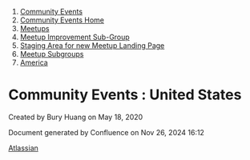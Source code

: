 1. [Community Events](index.html)
2. [Community Events Home](Community-Events-Home_21790731.html)
3. [Meetups](Meetups_21790901.html)
4. [Meetup Improvement Sub-Group](Meetup-Improvement-Sub-Group_21790804.html)
5. [Staging Area for new Meetup Landing Page](Staging-Area-for-new-Meetup-Landing-Page_21791515.html)
6. [Meetup Subgroups](Meetup-Subgroups_21791561.html)
7. [America](America_21791563.html)

# Community Events : United States

Created by Bury Huang on May 18, 2020

Document generated by Confluence on Nov 26, 2024 16:12

[Atlassian](http://www.atlassian.com/)
